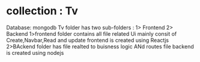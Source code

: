 # collection : Tv
Database: mongodb
Tv folder has two sub-folders
: 1> Frontend
  2> Backend
1>frontend folder contains all file related Ui
    mainly consit of Create,Navbar,Read and update
    frontend is created using Reactjs
2>BAckend folder has file realted to buisness logic ANd routes file
  backend is created using nodejs 
  
